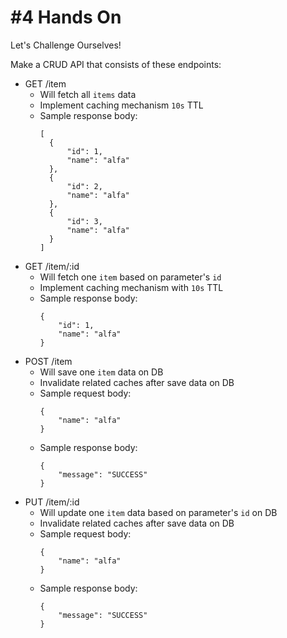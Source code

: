 # #4 Hands On

Let's Challenge Ourselves!

Make a CRUD API that consists of these endpoints:
- GET /item
  - Will fetch all ```items``` data
  - Implement caching mechanism ```10s``` TTL
  - Sample response body:
    ```
    [
      {
          "id": 1,
          "name": "alfa"
      },
      {
          "id": 2,
          "name": "alfa"
      },
      {
          "id": 3,
          "name": "alfa"
      }
    ]
    ```
- GET /item/:id
  - Will fetch one ```item``` based on parameter's ```id```
  - Implement caching mechanism with ```10s``` TTL
  - Sample response body:
    ```
    {
        "id": 1,
        "name": "alfa"
    }
    ```
- POST /item
  - Will save one ```item``` data on DB
  - Invalidate related caches after save data on DB
  - Sample request body:
    ```
    {
        "name": "alfa"
    }
    ```
  - Sample response body:
    ```
    {
        "message": "SUCCESS"
    }
    ```
- PUT /item/:id
  - Will update one ```item``` data based on parameter's ```id``` on DB
  - Invalidate related caches after save data on DB
  - Sample request body:
    ```
    {
        "name": "alfa"
    }
    ```
  - Sample response body:
    ```
    {
        "message": "SUCCESS"
    }
    ```